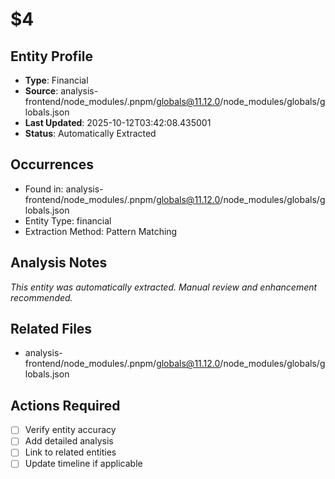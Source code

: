# $4

## Entity Profile
- **Type**: Financial
- **Source**: analysis-frontend/node_modules/.pnpm/globals@11.12.0/node_modules/globals/globals.json
- **Last Updated**: 2025-10-12T03:42:08.435001
- **Status**: Automatically Extracted

## Occurrences
- Found in: analysis-frontend/node_modules/.pnpm/globals@11.12.0/node_modules/globals/globals.json
- Entity Type: financial
- Extraction Method: Pattern Matching

## Analysis Notes
*This entity was automatically extracted. Manual review and enhancement recommended.*

## Related Files
- analysis-frontend/node_modules/.pnpm/globals@11.12.0/node_modules/globals/globals.json

## Actions Required
- [ ] Verify entity accuracy
- [ ] Add detailed analysis
- [ ] Link to related entities
- [ ] Update timeline if applicable
